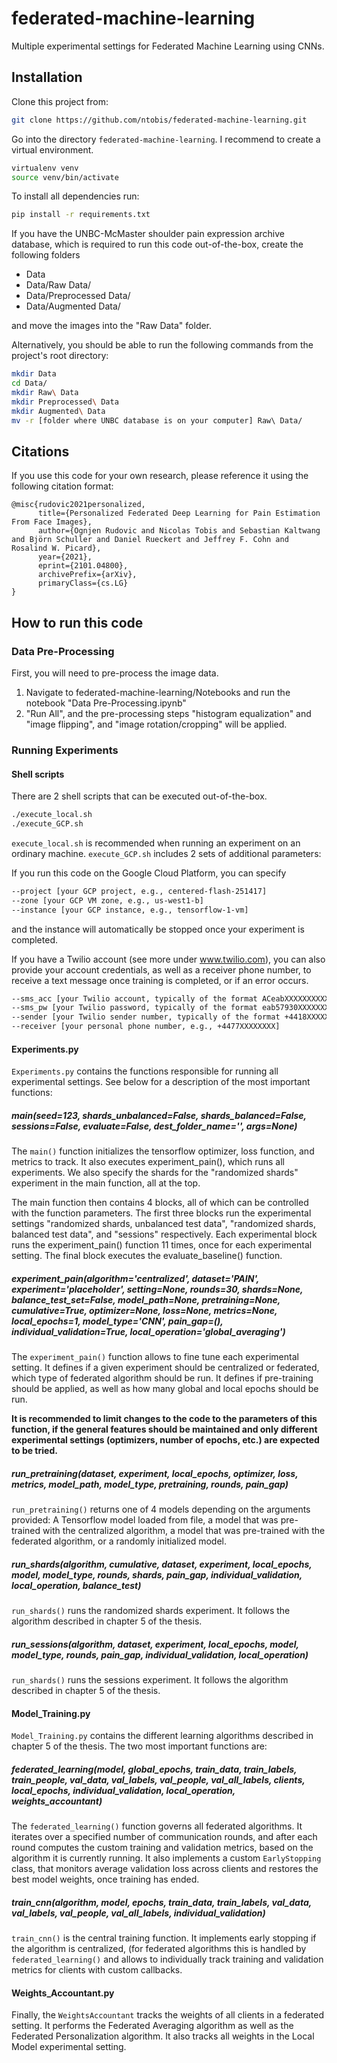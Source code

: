 # federated-machine-learning
Multiple experimental settings for Federated Machine Learning using CNNs.
## Installation
Clone this project from:
```bash
git clone https://github.com/ntobis/federated-machine-learning.git
```
Go into the directory `federated-machine-learning`. I recommend to create a virtual environment.
```bash
virtualenv venv
source venv/bin/activate
```
To install all dependencies run:
```bash
pip install -r requirements.txt
```
If you have the UNBC-McMaster shoulder pain expression archive database, which is required to run this code
out-of-the-box, create the following folders
- Data
- Data/Raw Data/  
- Data/Preprocessed Data/
- Data/Augmented Data/

and move the images into the "Raw Data" folder.

Alternatively, you should be able to run the following commands from
the project's root directory:
```bash
mkdir Data
cd Data/
mkdir Raw\ Data
mkdir Preprocessed\ Data
mkdir Augmented\ Data
mv -r [folder where UNBC database is on your computer] Raw\ Data/
```

## Citations
If you use this code for your own research, please reference it using the following citation format:
```
@misc{rudovic2021personalized,
      title={Personalized Federated Deep Learning for Pain Estimation From Face Images}, 
      author={Ognjen Rudovic and Nicolas Tobis and Sebastian Kaltwang and Björn Schuller and Daniel Rueckert and Jeffrey F. Cohn and Rosalind W. Picard},
      year={2021},
      eprint={2101.04800},
      archivePrefix={arXiv},
      primaryClass={cs.LG}
}
```

## How to run this code
### Data Pre-Processing
First, you will need to pre-process the image data.
1. Navigate to federated-machine-learning/Notebooks and run the notebook "Data Pre-Processing.ipynb"
2. "Run All",  and the pre-processing steps "histogram equalization" and "image flipping", and "image rotation/cropping"
will be applied.

### Running Experiments
#### Shell scripts
There are 2 shell scripts that can be executed out-of-the-box.
```bash
./execute_local.sh
./execute_GCP.sh
```

`execute_local.sh` is recommended when running an experiment on an ordinary machine. `execute_GCP.sh` includes 2 sets of
additional parameters:

If you run this code on the Google Cloud Platform, you can specify
```bash
--project [your GCP project, e.g., centered-flash-251417]
--zone [your GCP VM zone, e.g., us-west1-b]
--instance [your GCP instance, e.g., tensorflow-1-vm]
```
and the instance will automatically be stopped once your experiment is completed.

If you have a Twilio account (see more under www.twilio.com), you can also provide your account credentials, as well as
a receiver phone number, to receive a text message once training is completed, or if an error occurs.

```bash
--sms_acc [your Twilio account, typically of the format ACeabXXXXXXXXXXXXX]
--sms_pw [your Twilio password, typically of the format eab57930XXXXXXXXXX]
--sender [your Twilio sender number, typically of the format +4418XXXXXXXX]
--receiver [your personal phone number, e.g., +4477XXXXXXXX]
```

#### Experiments.py
`Experiments.py` contains the functions responsible for running all experimental settings. See below for a description
of the most important functions:

##### main(seed=123, shards_unbalanced=False, shards_balanced=False, sessions=False, evaluate=False, dest_folder_name='', args=None)
The `main()` function initializes the tensorflow optimizer, loss function, and metrics to track. It also executes
experiment_pain(), which runs all experiments. We also specify the shards for the "randomized shards" experiment in the
main function, all at the top.

The main function then contains 4 blocks, all of which can be controlled with the function parameters. The first three
blocks run the experimental settings "randomized shards, unbalanced test data", "randomized shards, balanced test data",
and "sessions" respectively. Each experimental block runs the experiment_pain() function 11 times, once for each
experimental setting. The final block executes the evaluate_baseline() function.

##### experiment_pain(algorithm='centralized', dataset='PAIN', experiment='placeholder', setting=None, rounds=30, shards=None, balance_test_set=False, model_path=None, pretraining=None, cumulative=True, optimizer=None, loss=None, metrics=None, local_epochs=1, model_type='CNN', pain_gap=(), individual_validation=True, local_operation='global_averaging')
The `experiment_pain()` function allows to fine tune each experimental setting. It defines if a given experiment should be
centralized or federated, which type of federated algorithm should be run. It defines if pre-training should be applied,
as well as how many global and local epochs should be run.

**It is recommended to limit changes to the code to the parameters of this function, if the general features should be
maintained and only different experimental settings (optimizers, number of epochs, etc.) are expected to be tried.**

##### run_pretraining(dataset, experiment, local_epochs, optimizer, loss, metrics, model_path, model_type, pretraining, rounds, pain_gap)
`run_pretraining()` returns one of 4 models depending on the arguments provided: A Tensorflow model loaded from file,
a model that was pre-trained with the centralized algorithm, a model that was pre-trained with the federated
algorithm, or a randomly initialized model.

##### run_shards(algorithm, cumulative, dataset, experiment, local_epochs, model, model_type, rounds, shards, pain_gap, individual_validation, local_operation, balance_test)
`run_shards()` runs the randomized shards experiment. It follows the algorithm described in chapter 5 of the thesis.

##### run_sessions(algorithm, dataset, experiment, local_epochs, model, model_type, rounds, pain_gap, individual_validation, local_operation)
`run_shards()` runs the sessions experiment. It follows the algorithm described in chapter 5 of the thesis.

#### Model_Training.py
`Model_Training.py` contains the different learning algorithms described in chapter 5 of the thesis. The two most
important functions are:

##### federated_learning(model, global_epochs, train_data, train_labels, train_people, val_data, val_labels, val_people, val_all_labels, clients, local_epochs, individual_validation, local_operation, weights_accountant)
The `federated_learning()` function governs all federated algorithms. It iterates over a specified number of
communication rounds, and after each round computes the custom training and validation metrics, based on the algorithm
it is currently running. It also implements a custom `EarlyStopping` class, that monitors average validation loss across
clients and restores the best model weights, once training has ended.

##### train_cnn(algorithm, model, epochs, train_data, train_labels, val_data, val_labels, val_people, val_all_labels, individual_validation)
`train_cnn()` is the central training function. It implements early stopping if the algorithm is centralized, (for
federated algorithms this is handled by `federated_learning()` and allows to individually track training and validation
metrics for clients with custom callbacks.

#### Weights_Accountant.py
Finally, the `WeightsAccountant` tracks the weights of all clients in a federated setting. It performs the
Federated Averaging algorithm as well as the Federated Personalization algorithm. It also tracks all weights
in the Local Model experimental setting.
